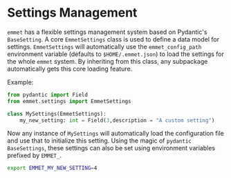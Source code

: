 # Settings Management

`emmet` has a flexible settings management system based on Pydantic's `BaseSetting`. A core `EmmetSettings` class is used to define a data model for settings. `EmmetSettings` will automatically use the `emmet_config_path` environment variable (defaults to `$HOME/.emmet.json`) to load the settings for the whole `emmet` system. By inheriting from this class, any subpackage automatically gets this core loading feature.

Example:
``` python
from pydantic import Field
from emmet.settings import EmmetSettings

class MySettings(EmmetSettings):
    my_new_setting: int = Field(3,description = "A custom setting")
```

Now any instance of `MySettings` will automatically load the configuration file and use that to initialize this setting. Using the magic of `pydantic` `BaseSettings`, these settings can also be set using environment variables prefixed by `EMMET_`.

``` bash
export EMMET_MY_NEW_SETTING=4
```
